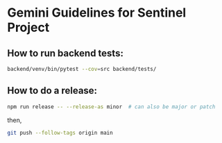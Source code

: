 # Gemini Guidelines for Sentinel Project

## How to run backend tests:

```bash
backend/venv/bin/pytest --cov=src backend/tests/
```

## How to do a release:

```bash
npm run release -- --release-as minor  # can also be major or patch
``` 
then,

```bash
git push --follow-tags origin main
```
